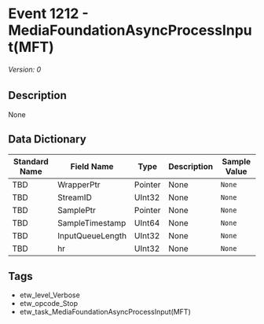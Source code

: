 # Event 1212 - MediaFoundationAsyncProcessInput(MFT)
###### Version: 0

## Description
None

## Data Dictionary
|Standard Name|Field Name|Type|Description|Sample Value|
|---|---|---|---|---|
|TBD|WrapperPtr|Pointer|None|`None`|
|TBD|StreamID|UInt32|None|`None`|
|TBD|SamplePtr|Pointer|None|`None`|
|TBD|SampleTimestamp|UInt64|None|`None`|
|TBD|InputQueueLength|UInt32|None|`None`|
|TBD|hr|UInt32|None|`None`|

## Tags
* etw_level_Verbose
* etw_opcode_Stop
* etw_task_MediaFoundationAsyncProcessInput(MFT)